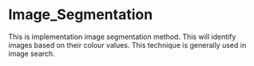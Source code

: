 # Image_Segmentation
This is implementation image segmentation method.
This will identify images based on their colour values.
This technique is generally used in image search.
